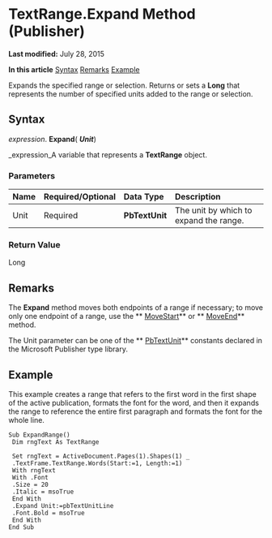 
# TextRange.Expand Method (Publisher)

 **Last modified:** July 28, 2015

 **In this article**
 [Syntax](#sectionSection0)
 [Remarks](#sectionSection1)
 [Example](#sectionSection2)


Expands the specified range or selection. Returns or sets a  **Long** that represents the number of specified units added to the range or selection.


## Syntax
<a name="sectionSection0"> </a>

 _expression_. **Expand**( **_Unit_**)

 _expression_A variable that represents a  **TextRange** object.


### Parameters



|**Name**|**Required/Optional**|**Data Type**|**Description**|
|:-----|:-----|:-----|:-----|
|Unit|Required| **PbTextUnit**|The unit by which to expand the range.|

### Return Value

Long


## Remarks
<a name="sectionSection1"> </a>

The  **Expand** method moves both endpoints of a range if necessary; to move only one endpoint of a range, use the ** [MoveStart](5a9c480b-3cb7-0fd8-59c0-e2f93a925164.md)** or ** [MoveEnd](4fe27375-34e2-2ecc-33c8-a07230012b13.md)** method.

The Unit parameter can be one of the  ** [PbTextUnit](5d64cefa-76f1-1af7-49ef-2b9b804b5ee2.md)** constants declared in the Microsoft Publisher type library.


## Example
<a name="sectionSection2"> </a>

This example creates a range that refers to the first word in the first shape of the active publication, formats the font for the word, and then it expands the range to reference the entire first paragraph and formats the font for the whole line.


```
Sub ExpandRange() 
 Dim rngText As TextRange 
 
 Set rngText = ActiveDocument.Pages(1).Shapes(1) _ 
 .TextFrame.TextRange.Words(Start:=1, Length:=1) 
 With rngText 
 With .Font 
 .Size = 20 
 .Italic = msoTrue 
 End With 
 .Expand Unit:=pbTextUnitLine 
 .Font.Bold = msoTrue 
 End With 
End Sub
```

